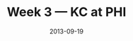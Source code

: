 ---
layout: game
title: Week 3 — KC at PHI
season: 2013
game_id: 2013_03_KC_PHI
week: 3
date: 2013-09-19
home_team: PHI
away_team: KC
final_home: 
final_away: 
pbp_url: /assets/data/pbp/2013/2013_03_KC_PHI.csv.gz
---
